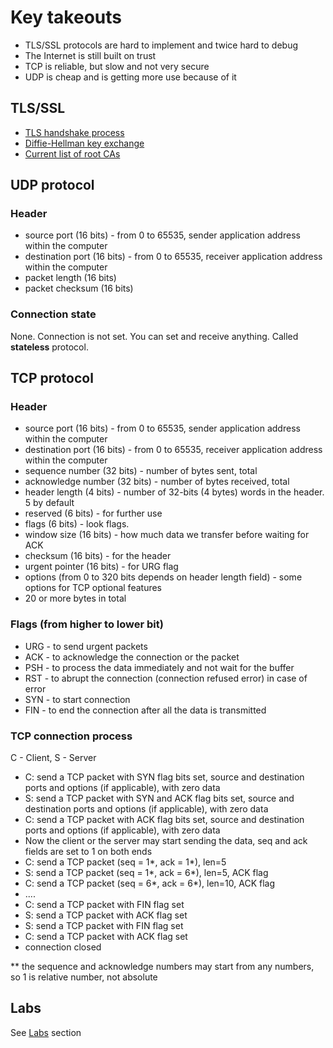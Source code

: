 # Key takeouts

- TLS/SSL protocols are hard to implement and twice hard to debug
- The Internet is still built on trust
- TCP is reliable, but slow and not very secure
- UDP is cheap and is getting more use because of it

## TLS/SSL

- [TLS handshake process](https://www.cloudflare.com/learning/ssl/what-happens-in-a-tls-handshake/)
- [Diffie-Hellman key exchange](https://en.wikipedia.org/wiki/Diffie%E2%80%93Hellman_key_exchange)
- [Current list of root CAs](https://www.checktls.com/showcas.html)

## UDP protocol

### Header

- source port (16 bits) - from 0 to 65535, sender application address within the computer
- destination port (16 bits) - from 0 to 65535, receiver application address within the computer
- packet length (16 bits)
- packet checksum (16 bits)

### Connection state

None. Connection is not set. You can set and receive anything. Called **stateless** protocol.

## TCP protocol

### Header

- source port (16 bits) - from 0 to 65535, sender application address within the computer
- destination port (16 bits) - from 0 to 65535, receiver application address within the computer
- sequence number (32 bits) - number of bytes sent, total
- acknowledge number (32 bits) - number of bytes received, total
- header length (4 bits) - number of 32-bits (4 bytes) words in the header. 5 by default
- reserved (6 bits) - for further use
- flags (6 bits) - look flags.
- window size (16 bits) - how much data we transfer before waiting for ACK
- checksum (16 bits) - for the header
- urgent pointer (16 bits) - for URG flag
- options (from 0 to 320 bits depends on header length field) - some options for TCP optional features
- 20 or more bytes in total

### Flags (from higher to lower bit)

- URG - to send urgent packets
- ACK - to acknowledge the connection or the packet
- PSH - to process the data immediately and not wait for the buffer
- RST - to abrupt the connection (connection refused error) in case of error
- SYN - to start connection
- FIN - to end the connection after all the data is transmitted

### TCP connection process

C - Client, S - Server

- C: send a TCP packet with SYN flag bits set, source and destination ports and options (if applicable), with zero data
- S: send a TCP packet with SYN and ACK flag bits set, source and destination ports and options (if applicable), with
  zero data
- C: send a TCP packet with ACK flag bits set, source and destination ports and options (if applicable), with zero data
- Now the client or the server may start sending the data, seq and ack fields are set to 1 on both ends
- C: send a TCP packet (seq = 1*, ack = 1*), len=5
- S: send a TCP packet (seq = 1*, ack = 6*), len=5, ACK flag
- C: send a TCP packet (seq = 6*, ack = 6*), len=10, ACK flag
- ....
- C: send a TCP packet with FIN flag set
- S: send a TCP packet with ACK flag set
- S: send a TCP packet with FIN flag set
- C: send a TCP packet with ACK flag set
- connection closed

** the sequence and acknowledge numbers may start from any numbers, so 1 is relative number, not absolute

## Labs

See [Labs](Labs.md) section